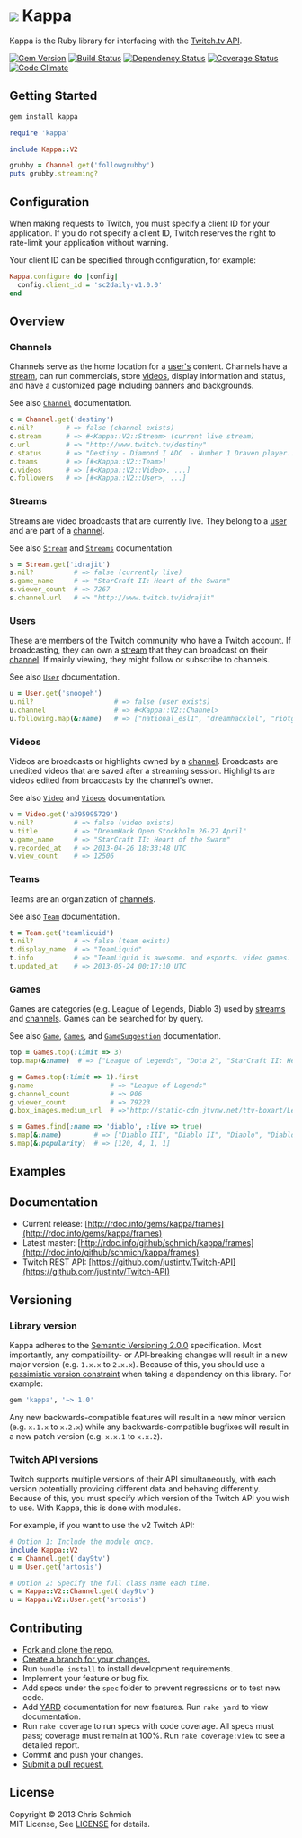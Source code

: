 # <img src="https://raw.github.com/schmich/kappa/master/assets/kappa.png" /> Kappa

Kappa is the Ruby library for interfacing with the [Twitch.tv API](https://github.com/justintv/Twitch-API).

[![Gem Version](https://badge.fury.io/rb/kappa.png)](http://rubygems.org/gems/kappa)
[![Build Status](https://secure.travis-ci.org/schmich/kappa.png)](http://travis-ci.org/schmich/kappa)
[![Dependency Status](https://gemnasium.com/schmich/kappa.png)](https://gemnasium.com/schmich/kappa)
[![Coverage Status](https://coveralls.io/repos/schmich/kappa/badge.png?branch=master)](https://coveralls.io/r/schmich/kappa?branch=master)
[![Code Climate](https://codeclimate.com/github/schmich/kappa.png)](https://codeclimate.com/github/schmich/kappa)

## Getting Started

```bash
gem install kappa
```

```ruby
require 'kappa'

include Kappa::V2

grubby = Channel.get('followgrubby')
puts grubby.streaming?
```

## Configuration

When making requests to Twitch, you must specify a client ID for your application.
If you do not specify a client ID, Twitch reserves the right to rate-limit your application
without warning.

Your client ID can be specified through configuration, for example:

```ruby
Kappa.configure do |config|
  config.client_id = 'sc2daily-v1.0.0'
end
```

## Overview

### <a id="channels"></a>Channels

Channels serve as the home location for a [user's](#users) content. Channels have a [stream](#streams), can run commercials, store [videos](#videos), display information and status, and have a customized page including banners and backgrounds.

See also [`Channel`](http://rdoc.info/gems/kappa/Kappa/V2/Channel) documentation.

```ruby
c = Channel.get('destiny')
c.nil?        # => false (channel exists)
c.stream      # => #<Kappa::V2::Stream> (current live stream)
c.url         # => "http://www.twitch.tv/destiny"
c.status      # => "Destiny - Diamond I ADC  - Number 1 Draven player..."
c.teams       # => [#<Kappa::V2::Team>]      
c.videos      # => [#<Kappa::V2::Video>, ...]
c.followers   # => [#<Kappa::V2::User>, ...]
```

### <a id="streams"></a>Streams

Streams are video broadcasts that are currently live. They belong to a [user](#users) and are part of a [channel](#channels).

See also [`Stream`](http://rdoc.info/gems/kappa/Kappa/V2/Stream) and [`Streams`](http://rdoc.info/gems/kappa/Kappa/V2/Streams) documentation.

```ruby
s = Stream.get('idrajit')
s.nil?          # => false (currently live)
s.game_name     # => "StarCraft II: Heart of the Swarm"
s.viewer_count  # => 7267
s.channel.url   # => "http://www.twitch.tv/idrajit"
```

### <a id="users"></a>Users

These are members of the Twitch community who have a Twitch account. If broadcasting, they can own a [stream](#streams) that they can broadcast on their [channel](#channels). If mainly viewing, they might follow or subscribe to channels.

See also [`User`](http://rdoc.info/gems/kappa/Kappa/V2/User) documentation.

```ruby
u = User.get('snoopeh')
u.nil?                    # => false (user exists)
u.channel                 # => #<Kappa::V2::Channel>
u.following.map(&:name)   # => ["national_esl1", "dreamhacklol", "riotgames"]
```

### <a id="videos"></a>Videos

Videos are broadcasts or highlights owned by a [channel](#channels). Broadcasts are unedited videos that are saved after a streaming session. Highlights are videos edited from broadcasts by the channel's owner.

See also [`Video`](http://rdoc.info/gems/kappa/Kappa/V2/Video) and [`Videos`](http://rdoc.info/gems/kappa/Kappa/V2/Videos) documentation.

```ruby
v = Video.get('a395995729')
v.nil?          # => false (video exists)
v.title         # => "DreamHack Open Stockholm 26-27 April"
v.game_name     # => "StarCraft II: Heart of the Swarm"
v.recorded_at   # => 2013-04-26 18:33:48 UTC
v.view_count    # => 12506
```

### <a id="teams"></a>Teams

Teams are an organization of [channels](#channels).

See also [`Team`](http://rdoc.info/gems/kappa/Kappa/V2/Team) documentation.

```ruby
t = Team.get('teamliquid')
t.nil?          # => false (team exists)
t.display_name  # => "TeamLiquid"
t.info          # => "TeamLiquid is awesome. and esports. video games. \n\n"
t.updated_at    # => 2013-05-24 00:17:10 UTC
```

### <a id="games"></a>Games

Games are categories (e.g. League of Legends, Diablo 3) used by [streams](#streams) and [channels](#channels). Games can be searched for by query.

See also [`Game`](http://rdoc.info/gems/kappa/Kappa/V2/Game), [`Games`](http://rdoc.info/gems/kappa/Kappa/V2/Games), and [`GameSuggestion`](http://rdoc.info/gems/kappa/Kappa/V2/GameSuggestion) documentation.

```ruby
top = Games.top(:limit => 3)
top.map(&:name)  # => ["League of Legends", "Dota 2", "StarCraft II: Heart of the Swarm"]
```

```ruby
g = Games.top(:limit => 1).first
g.name                   # => "League of Legends"
g.channel_count          # => 906
g.viewer_count           # => 79223
g.box_images.medium_url  # =>"http://static-cdn.jtvnw.net/ttv-boxart/League%20of%20Legends-272x380.jpg"
```

```ruby
s = Games.find(:name => 'diablo', :live => true)
s.map(&:name)        # => ["Diablo III", "Diablo II", "Diablo", "Diablo II: Lord of Destruction"]
s.map(&:popularity)  # => [120, 4, 1, 1]
```

## Examples

## Documentation

- Current release: [http://rdoc.info/gems/kappa/frames](http://rdoc.info/gems/kappa/frames)
- Latest master: [http://rdoc.info/github/schmich/kappa/frames](http://rdoc.info/github/schmich/kappa/frames)
- Twitch REST API: [https://github.com/justintv/Twitch-API](https://github.com/justintv/Twitch-API)

## Versioning

### Library version

Kappa adheres to the [Semantic Versioning 2.0.0](http://semver.org/) specification. Most importantly, any
compatibility- or API-breaking changes will result in a new major version (e.g. `1.x.x` to `2.x.x`). Because
of this, you should use a [pessimistic version constraint](http://docs.rubygems.org/read/chapter/16#page74) when
taking a dependency on this library. For example:

```ruby
gem 'kappa', '~> 1.0'
```

Any new backwards-compatible features will result in a new minor version (e.g. `x.1.x` to `x.2.x`) while any
backwards-compatible bugfixes will result in a new patch version (e.g. `x.x.1` to `x.x.2`).

### Twitch API versions

Twitch supports multiple versions of their API simultaneously, with each version potentially providing different data and behaving differently. Because of this, you must specify which version of the Twitch API you wish to use. With Kappa, this is done with modules.

For example, if you want to use the v2 Twitch API:

```ruby
# Option 1: Include the module once.
include Kappa::V2
c = Channel.get('day9tv')
u = User.get('artosis')
```
```ruby
# Option 2: Specify the full class name each time.
c = Kappa::V2::Channel.get('day9tv')
u = Kappa::V2::User.get('artosis')
```

## Contributing

- [Fork and clone the repo.](http://help.github.com/fork-a-repo/)
- [Create a branch for your changes.](http://learn.github.com/p/branching.html)
- Run `bundle install` to install development requirements.
- Implement your feature or bug fix.
- Add specs under the `spec` folder to prevent regressions or to test new code.
- Add [YARD](http://rubydoc.info/docs/yard/file/docs/GettingStarted.md) documentation for new features. Run `rake yard` to view documentation.
- Run `rake coverage` to run specs with code coverage. All specs must pass; coverage must remain at 100%. Run `rake coverage:view` to see a detailed report.
- Commit and push your changes.
- [Submit a pull request.](http://help.github.com/send-pull-requests/)

## License

Copyright &copy; 2013 Chris Schmich
<br />
MIT License, See [LICENSE](LICENSE) for details.
